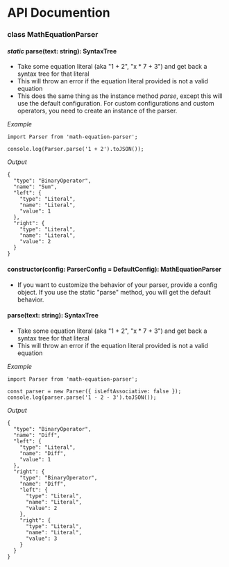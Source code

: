 # API Documention

### class MathEquationParser

#### *static* parse(text: string): SyntaxTree

- Take some equation literal (aka "1 + 2", "x * 7 + 3") and get back
  a syntax tree for that literal
- This will throw an error if the equation literal provided is not a
  valid equation
- This does the same thing as the instance method *parse*, except
  this will use the default configuration. For custom configurations
  and custom operators, you need to create an instance of the parser.
    
*Example*
 
```
import Parser from 'math-equation-parser';
 
console.log(Parser.parse('1 + 2').toJSON());
```

*Output*

```
{
  "type": "BinaryOperator",
  "name": "Sum",
  "left": {
    "type": "Literal",
    "name": "Literal",
    "value": 1
  },
  "right": {
    "type": "Literal",
    "name": "Literal",
    "value": 2
  }
}
```

#### constructor(config: ParserConfig = DefaultConfig): MathEquationParser
- If you want to customize the behavior of your parser, provide a
  config object. If you use the static "parse" method, you will get
  the default behavior.

#### parse(text: string): SyntaxTree
- Take some equation literal (aka "1 + 2", "x * 7 + 3") and get back
  a syntax tree for that literal
- This will throw an error if the equation literal provided is not a
  valid equation
  
*Example*

```
import Parser from 'math-equation-parser';

const parser = new Parser({ isLeftAssociative: false });
console.log(parser.parse('1 - 2 - 3').toJSON());

```

*Output*

```
{
  "type": "BinaryOperator",
  "name": "Diff",
  "left": {
    "type": "Literal",
    "name": "Diff",
    "value": 1
  },
  "right": {
    "type": "BinaryOperator",
    "name": "Diff",
    "left": {
      "type": "Literal",
      "name": "Literal",
      "value": 2
    },
    "right": {
      "type": "Literal",
      "name": "Literal",
      "value": 3
    }
  }
}
```
